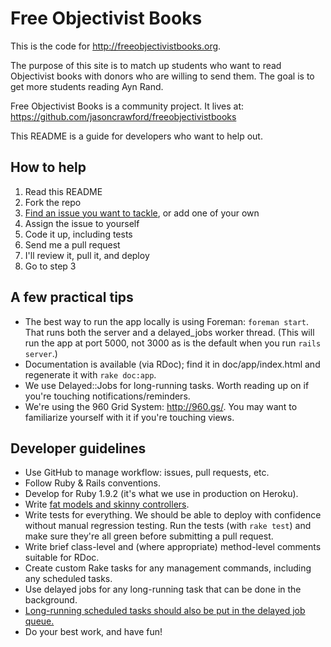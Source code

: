 # Free Objectivist Books

This is the code for http://freeobjectivistbooks.org.

The purpose of this site is to match up students who want to read Objectivist books with donors who are willing to send them. The goal is to get more students reading Ayn Rand.

Free Objectivist Books is a community project. It lives at: https://github.com/jasoncrawford/freeobjectivistbooks

This README is a guide for developers who want to help out.

## How to help

1. Read this README
2. Fork the repo
3. [Find an issue you want to tackle](https://github.com/jasoncrawford/freeobjectivistbooks/issues), or add one of your own
4. Assign the issue to yourself
5. Code it up, including tests
6. Send me a pull request
7. I'll review it, pull it, and deploy
9. Go to step 3

## A few practical tips

* The best way to run the app locally is using Foreman: `foreman start`. That runs both the server and a delayed_jobs worker thread. (This will run the app at port 5000, not 3000 as is the default when you run `rails server`.)
* Documentation is available (via RDoc); find it in doc/app/index.html and regenerate it with `rake doc:app`.
* We use Delayed::Jobs for long-running tasks. Worth reading up on if you're touching notifications/reminders.
* We're using the 960 Grid System: http://960.gs/. You may want to familiarize yourself with it if you're touching views.

## Developer guidelines

* Use GitHub to manage workflow: issues, pull requests, etc.
* Follow Ruby & Rails conventions.
* Develop for Ruby 1.9.2 (it's what we use in production on Heroku).
* Write [fat models and skinny controllers](http://weblog.jamisbuck.org/2006/10/18/skinny-controller-fat-model).
* Write tests for everything. We should be able to deploy with confidence without manual regression testing. Run the tests (with `rake test`) and make sure they're all green before submitting a pull request.
* Write brief class-level and (where appropriate) method-level comments suitable for RDoc.
* Create custom Rake tasks for any management commands, including any scheduled tasks.
* Use delayed jobs for any long-running task that can be done in the background.
* [Long-running scheduled tasks should also be put in the delayed job queue.](https://devcenter.heroku.com/articles/scheduler#longrunning-jobs)
* Do your best work, and have fun!
